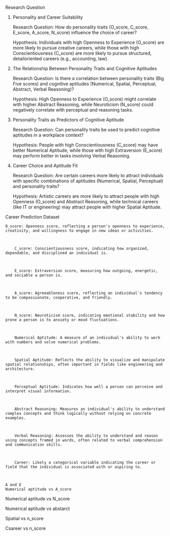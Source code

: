 Research Question  

1. Personality and Career Suitability 

    Research Question: How do personality traits (O_score, C_score, E_score, A_score, N_score) influence the choice of career? 

    Hypothesis: Individuals with high Openness to Experience (O_score) are more likely to pursue creative careers, while those with high Conscientiousness (C_score) are more likely to pursue structured, detailoriented careers (e.g., accounting, law).  

 2. The Relationship Between Personality Traits and Cognitive Aptitudes 

    Research Question: Is there a correlation between personality traits (Big Five scores) and cognitive aptitudes (Numerical, Spatial, Perceptual, Abstract, Verbal Reasoning)? 

    Hypothesis: High Openness to Experience (O_score) might correlate with higher Abstract Reasoning, while Neuroticism (N_score) could negatively correlate with perceptual and reasoning tasks. 

  

 3. Personality Traits as Predictors of Cognitive Aptitude 

    Research Question: Can personality traits be used to predict cognitive aptitudes in a workplace context? 

    Hypothesis: People with high Conscientiousness (C_score) may have better Numerical Aptitude, while those with high Extraversion (E_score) may perform better in tasks involving Verbal Reasoning. 

  

 4. Career Choice and Aptitude Fit 

    Research Question: Are certain careers more likely to attract individuals with specific combinations of aptitudes (Numerical, Spatial, Perceptual) and personality traits? 

    Hypothesis: Artistic careers are more likely to attract people with high Openness (O_score) and Abstract Reasoning, while technical careers (like IT or engineering) may attract people with higher Spatial Aptitude. 

 

Career Prediction Dataset 

    O_score: Openness score, reflecting a person's openness to experience, creativity, and willingness to engage in new ideas or activities. 

 

        C_score: Conscientiousness score, indicating how organized, dependable, and disciplined an individual is. 

 

        E_score: Extraversion score, measuring how outgoing, energetic, and sociable a person is. 

 

        A_score: Agreeableness score, reflecting an individual's tendency to be compassionate, cooperative, and friendly. 

 

        N_score: Neuroticism score, indicating emotional stability and how prone a person is to anxiety or mood fluctuations. 

 

        Numerical Aptitude: A measure of an individual's ability to work with numbers and solve numerical problems. 

 

        Spatial Aptitude: Reflects the ability to visualize and manipulate spatial relationships, often important in fields like engineering and architecture. 

 

        Perceptual Aptitude: Indicates how well a person can perceive and interpret visual information. 

 

        Abstract Reasoning: Measures an individual's ability to understand complex concepts and think logically without relying on concrete examples. 

 

        Verbal Reasoning: Assesses the ability to understand and reason using concepts framed in words, often related to verbal comprehension and communication skills. 

 

        Career: Likely a categorical variable indicating the career or field that the individual is associated with or aspiring to. 
     
     
     
    A and E 
    Numerical aptitude vs A_score 

Numerical aptitude vs N_score

Numerical aptitude vs abstarct 

 

 

Spatial vs n_score 

Csareer vs n_score 

 